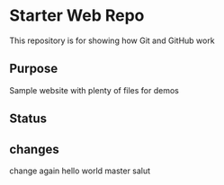 # Starter Web Repo

This repository is for showing how Git and GitHub work

## Purpose

Sample website with plenty of files for demos

## Status

## changes

change again
hello world
master salut